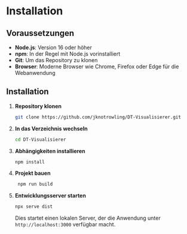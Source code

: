 # Installation 

## Voraussetzungen
- **Node.js**: Version 16 oder höher
- **npm**: In der Regel mit Node.js vorinstalliert
- **Git**: Um das Repository zu klonen
- **Browser**: Moderne Browser wie Chrome, Firefox oder Edge für die Webanwendung


## Installation

1. **Repository klonen**
   ```bash
   git clone https://github.com/jknotrowling/DT-Visualisierer.git

   ```
2. **In das Verzeichnis wechseln**
   ```bash
   cd DT-Visualisierer
   ```  
3. **Abhängigkeiten installieren**
   ```bash
   npm install
   ```
4. **Projekt bauen**
   ```bash
    npm run build
    ```
5. **Entwicklungsserver starten**
    ```bash 
    npx serve dist
    ```
    Dies startet einen lokalen Server, der die Anwendung unter `http://localhost:3000` verfügbar macht.


